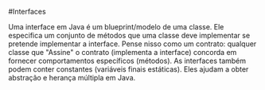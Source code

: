 #Interfaces

Uma interface em Java é um blueprint/modelo de uma classe. Ele especifica um conjunto de métodos que uma classe
deve implementar se pretende implementar a interface. Pense nisso como um contrato: qualquer classe
que "Assine" o contrato (implementa a interface) concorda em fornecer comportamentos específicos 
(métodos). As interfaces também podem conter constantes (variáveis finais estáticas). 
Eles ajudam a obter abstração e herança múltipla em Java.